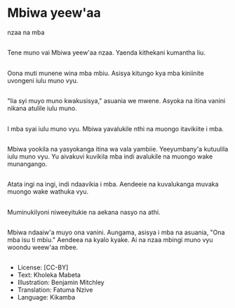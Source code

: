 # Mbiwa yeew'aa
nzaa na mba

##
Tene muno vai Mbiwa yeew'aa
nzaa. Yaenda kithekani
kumantha liu.


##
Oona muti munene wina mba
mbiu. Asisya kitungo kya mba
kiniinite uvongeni iulu muno
vyu.


##
"Iia syi muyo muno
kwakusisya," asuania we
mwene. Asyoka na itina vanini
nikana atulile iulu muno.


##
I mba syai iulu muno vyu.
Mbiwa yavalukile nthi na
muongo itavikiite i mba.


##
Mbiwa yookila na yasyokanga
itina wa vala yambiie.
Yeeyumbany'a kutuulila iulu
muno vyu. Yu aivakuvi kuvikila
mba indi avalukile na muongo
wake munangango.


##
Atata ingi na ingi, indi ndaavikia
i mba. Aendeeie na
kuvalukanga muvaka muongo
wake wathuka vyu.


##
Muminukilyoni niweeyitukie na
aekana nasyo na athi.


##
Mbiwa ndaaiw'a muyo ona
vanini. Aungama, asisya i mba
na asuania, "Ona mba isu ti
mbiu." Aendeea na kyalo kyake.
Ai na nzaa mbingi muno vyu
woondu weew'aa mbee.


##
* License: [CC-BY]
* Text: Kholeka Mabeta
* Illustration: Benjamin Mitchley
* Translation: Fatuma Nzive
* Language: Kikamba
